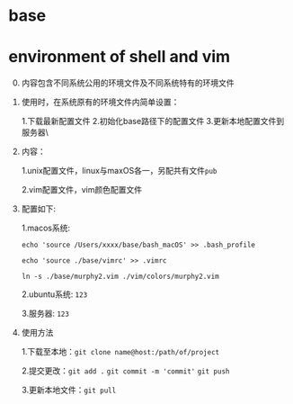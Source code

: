 # base
# environment of shell and vim 

0. 内容包含不同系统公用的环境文件及不同系统特有的环境文件

1. 使用时，在系统原有的环境文件内简单设置：

   1.下载最新配置文件 2.初始化base路径下的配置文件 3.更新本地配置文件到服务器\

2. 内容：

   1.unix配置文件，linux与maxOS各一，另配共有文件`pub`

   2.vim配置文件，vim颜色配置文件

3. 配置如下: 

   1.macos系统: 

      `echo 'source /Users/xxxx/base/bash_macOS' >> .bash_profile`

      `echo 'source ./base/vimrc' >> .vimrc`

      `ln -s ./base/murphy2.vim ./vim/colors/murphy2.vim`

   2.ubuntu系统: `123`

   3.服务器: `123`

4. 使用方法

   1.下载至本地：`git clone name@host:/path/of/project`

   2.提交更改：`git add .`
            `git commit -m 'commit'`
            `git push`

   3.更新本地文件：`git pull`
